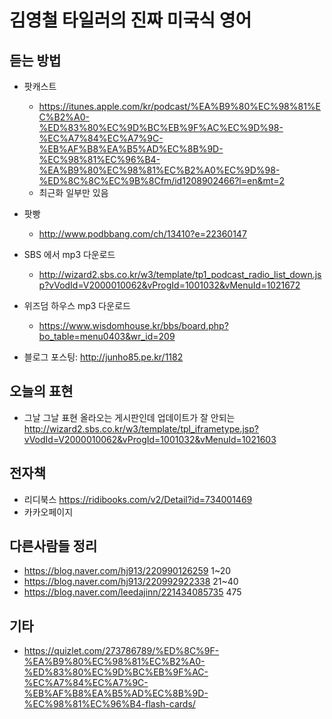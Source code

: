 # 김영철 타일러의 진짜 미국식 영어

## 듣는 방법
* 팟캐스트
  * https://itunes.apple.com/kr/podcast/%EA%B9%80%EC%98%81%EC%B2%A0-%ED%83%80%EC%9D%BC%EB%9F%AC%EC%9D%98-%EC%A7%84%EC%A7%9C-%EB%AF%B8%EA%B5%AD%EC%8B%9D-%EC%98%81%EC%96%B4-%EA%B9%80%EC%98%81%EC%B2%A0%EC%9D%98-%ED%8C%8C%EC%9B%8Cfm/id1208902466?l=en&mt=2
  * 최근화 일부만 있음
* 팟빵
  * http://www.podbbang.com/ch/13410?e=22360147
* SBS 에서 mp3 다운로드
  * http://wizard2.sbs.co.kr/w3/template/tp1_podcast_radio_list_down.jsp?vVodId=V2000010062&vProgId=1001032&vMenuId=1021672
* 위즈덤 하우스 mp3 다운로드
  * https://www.wisdomhouse.kr/bbs/board.php?bo_table=menu0403&wr_id=209

* 블로그 포스팅: http://junho85.pe.kr/1182

## 오늘의 표현
* 그날 그날 표현 올라오는 게시판인데 업데이트가 잘 안되는
http://wizard2.sbs.co.kr/w3/template/tpl_iframetype.jsp?vVodId=V2000010062&vProgId=1001032&vMenuId=1021603

## 전자책
* 리디북스 https://ridibooks.com/v2/Detail?id=734001469
* 카카오페이지

## 다른사람들 정리
* https://blog.naver.com/hj913/220990126259 1~20
* https://blog.naver.com/hj913/220992922338 21~40
* https://blog.naver.com/leedajinn/221434085735 475

## 기타
* https://quizlet.com/273786789/%ED%8C%9F-%EA%B9%80%EC%98%81%EC%B2%A0-%ED%83%80%EC%9D%BC%EB%9F%AC-%EC%A7%84%EC%A7%9C-%EB%AF%B8%EA%B5%AD%EC%8B%9D-%EC%98%81%EC%96%B4-flash-cards/